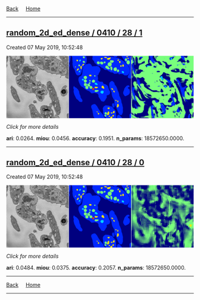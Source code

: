 
[Back](..)&nbsp;&nbsp;&nbsp;&nbsp;&nbsp;[Home](https://leapmanlab.github.io/snapshots)

---

<div class="summary"><a href="1"><h2>random_2d_ed_dense / 0410 / 28 / 1</h2></a><p>Created 07 May 2019, 10:52:48
</p><a href="1"><img src="1/media/summary.png" align="center"></a><p>
<i>Click for more details</i>
</p></div>

**ari**: 0.0264. **miou**: 0.0456. **accuracy**: 0.1951. **n_params**: 18572650.0000. 

---

<div class="summary"><a href="0"><h2>random_2d_ed_dense / 0410 / 28 / 0</h2></a><p>Created 07 May 2019, 10:52:48
</p><a href="0"><img src="0/media/summary.png" align="center"></a><p>
<i>Click for more details</i>
</p></div>

**ari**: 0.0484. **miou**: 0.0375. **accuracy**: 0.2057. **n_params**: 18572650.0000. 

---

[Back](..)&nbsp;&nbsp;&nbsp;&nbsp;&nbsp;[Home](https://leapmanlab.github.io/snapshots)

---